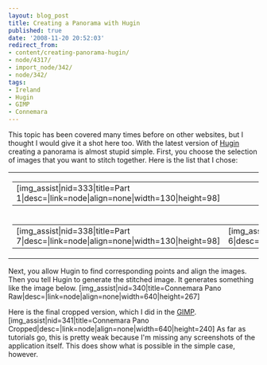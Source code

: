 ```yaml
---
layout: blog_post
title: Creating a Panorama with Hugin
published: true
date: '2008-11-20 20:52:03'
redirect_from:
- content/creating-panorama-hugin/
- node/4317/
- import_node/342/
- node/342/
tags:
- Ireland
- Hugin
- GIMP
- Connemara
---
```


This topic has been covered many times before on other websites, but I thought I would give it a shot here too. With the latest version of [Hugin](http://hugin.sourceforge.net/) creating a panorama is almost stupid simple. First, you choose the selection of images that you want to stitch together. Here is the list that I chose:

<table>
<colgroup>
<col width="100%" />
</colgroup>
<tbody>
<tr class="odd">
<td align="left"><table>
<tbody>
<tr class="odd">
<td align="left">[img_assist|nid=333|title=Part 1|desc=|link=node|align=none|width=130|height=98]</td>
<td align="left">[img_assist|nid=334|title=Part 2|desc=|link=node|align=none|width=130|height=98]</td>
<td align="left">[img_assist|nid=335|title=Part 3|desc=|link=node|align=none|width=130|height=98]</td>
</tr>
</tbody>
</table></td>
</tr>
<tr class="even">
<td align="left"><table>
<tbody>
<tr class="odd">
<td align="left">[img_assist|nid=338|title=Part 7|desc=|link=node|align=none|width=130|height=98]</td>
<td align="left">[img_assist|nid=339|title=Part 6|desc=|link=node|align=none|width=130|height=98]</td>
<td align="left">[img_assist|nid=337|title=Part 5|desc=|link=node|align=none|width=130|height=98]</td>
<td align="left">[img_assist|nid=336|title=Part 4|desc=|link=node|align=none|width=130|height=98]</td>
</tr>
</tbody>
</table></td>
</tr>
</tbody>
</table>

 Next, you allow Hugin to find corresponding points and align the images. Then you tell Hugin to generate the stitched image. It generates something like the image below. [img_assist|nid=340|title=Connemara Pano Raw|desc=|link=node|align=none|width=640|height=267]

Here is the final cropped version, which I did in the [GIMP](http://www.gimp.org/). [img_assist|nid=341|title=Connemara Pano Cropped|desc=|link=node|align=none|width=640|height=240] As far as tutorials go, this is pretty weak because I'm missing any screenshots of the application itself. This does show what is possible in the simple case, however.
